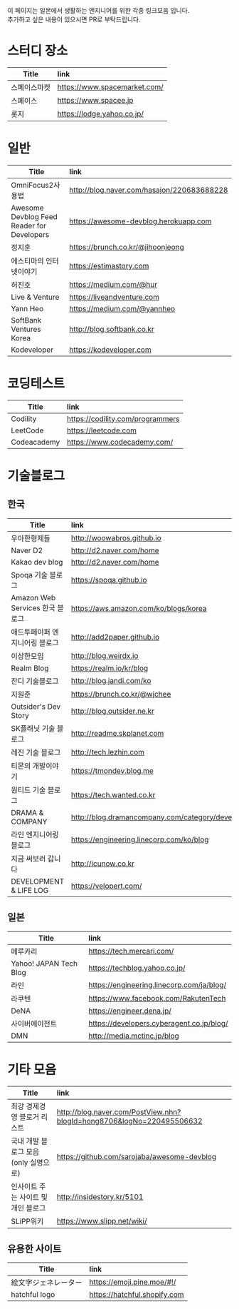 이 페이지는 일본에서 생활하는 엔지니어를 위한 각종 링크모음 입니다.  
추가하고 싶은 내용이 있으시면 PR로 부탁드립니다.

# 스터디 장소
| Title | link |
| ------------- |:-------------|
| 스페이스마켓 | https://www.spacemarket.com/ |
| 스페이스 | https://www.spacee.jp |
| 롯지 | https://lodge.yahoo.co.jp/ |


# 일반
| Title | link |
| ------------- |:-------------|
| OmniFocus2사용법 | http://blog.naver.com/hasajon/220683688228 |
| Awesome Devblog Feed Reader for Developers | https://awesome-devblog.herokuapp.com |
| 정지훈 | https://brunch.co.kr/@jihoonjeong |
| 에스티마의 인터넷이야기 | https://estimastory.com |
| 허진호 | https://medium.com/@hur |
| Live & Venture | https://liveandventure.com |
| Yann Heo | https://medium.com/@yannheo |
| SoftBank Ventures Korea | http://blog.softbank.co.kr |
| Kodeveloper | https://kodeveloper.com |


# 코딩테스트
| Title | link |
| ------------- |:-------------|
| Codility | https://codility.com/programmers |
| LeetCode | https://leetcode.com |
| Codeacademy | https://www.codecademy.com/ |


# 기술블로그
## 한국
| Title | link |
| ------------- |:-------------|
| 우아한형제들 | http://woowabros.github.io |
| Naver D2 | http://d2.naver.com/home |
| Kakao dev blog | http://d2.naver.com/home |
| Spoqa 기술 블로그 | https://spoqa.github.io |
| Amazon Web Services 한국 블로그 | https://aws.amazon.com/ko/blogs/korea |
| 애드투페이퍼 엔지니어링 블로그 | http://add2paper.github.io |
| 이상한모임 | http://blog.weirdx.io |
| Realm Blog | https://realm.io/kr/blog |
| 잔디 기술블로그 | http://blog.jandi.com/ko |
| 지원준 | https://brunch.co.kr/@wjchee |
| Outsider's Dev Story | http://blog.outsider.ne.kr |
| SK플래닛 기술 블로그 | http://readme.skplanet.com |
| 레진 기술 블로그 | http://tech.lezhin.com |
| 티몬의 개발이야기 | https://tmondev.blog.me |
| 원티드 기술 블로그 | https://tech.wanted.co.kr |
| DRAMA & COMPANY | http://blog.dramancompany.com/category/develop |
| 라인 엔지니어링 블로그 | https://engineering.linecorp.com/ko/blog |
| 지금 써보러 갑니다 | http://icunow.co.kr |
| DEVELOPMENT & LIFE LOG | https://velopert.com/ |


## 일본
| Title | link |
| ------------- |:-------------|
| 메루카리 | https://tech.mercari.com/ |
| Yahoo! JAPAN Tech Blog | https://techblog.yahoo.co.jp/ |
| 라인 | https://engineering.linecorp.com/ja/blog/ |
| 라쿠텐 | https://www.facebook.com/RakutenTech |
| DeNA | https://engineer.dena.jp/ |
| 사이버에이전트 | https://developers.cyberagent.co.jp/blog/ |
| DMN | http://media.mctinc.jp/blog |


# 기타 모음
| Title | link |
| ------------- |:-------------|
| 최강 경제경영 블로거 리스트 | http://blog.naver.com/PostView.nhn?blogId=hong8706&logNo=220495506632 |
| 국내 개발 블로그 모음(only 실명으로) | https://github.com/sarojaba/awesome-devblog |
| 인사이트 주는 사이트 및 개인 블로그 | http://insidestory.kr/5101 |
| SLiPP위키 | https://www.slipp.net/wiki/ |


## 유용한 사이트
| Title | link |
| ------------- |:-------------|
| 絵文字ジェネレーター | https://emoji.pine.moe/#!/ |
| hatchful logo | https://hatchful.shopify.com |




